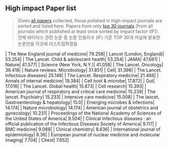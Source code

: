 ## High impact Paper list

> Given [all papers](./allpapers.md) collected, those pulished in high-impact journals are sorted and listed here.
> Papers from only [top 30 journals](./topj.md) (from all journals which published at least once sorted by impact factor (IF)).<br />
  전체 바이러스 관련 논문 중 논문 인용지수 (IF) 기준 TOP 30개 저널에 발표한 논문만을 이곳에 리스트업하였음
  
| The New England journal of medicine|  79.258| 
| Lancet (London, England)|  53.254| 
| The Lancet. Child & adolescent health|  53.254| 
| JAMA|  47.661| 
| Nature|  41.577| 
| Science (New York, N.Y.)|  41.058| 
| The Lancet. Oncology|  36.418| 
| Nature reviews. Microbiology|  31.851| 
| Cell|  31.398| 
| The Lancet. Infectious diseases|  25.148| 
| The Lancet. Respiratory medicine|  21.466| 
| Annals of internal medicine|  19.384| 
| Cell host & microbe|  17.872| 
| Gut|  17.016| 
| The Lancet. Global health|  15.873| 
| Cell research|  15.393| 
| American journal of respiratory and critical care medicine|  15.239| 
| The lancet. Psychiatry|  15.233| 
| Intensive care medicine|  15.008| 
| The lancet. Gastroenterology & hepatology|  15.0| 
| Emerging microbes & infections|  14.174| 
| Nature microbiology|  14.174| 
| American journal of obstetrics and gynecology|  10.231| 
| Proceedings of the National Academy of Sciences of the United States of America|  9.504| 
| Clinical infectious diseases : an official publication of the Infectious Diseases Society of America|  9.117| 
| BMC medicine|  9.088| 
| Clinical chemistry|  8.636| 
| International journal of epidemiology|  8.36| 
| European journal of nuclear medicine and molecular imaging|  7.704| 
| Chest|  7.652| 
